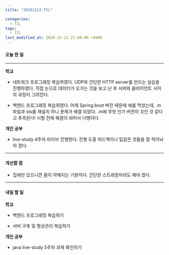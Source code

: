 ```yaml
---
title: "20201212-TIL"

categories:
  - TIL
tags:
  - TIL
last_modified_at: 2020-12-12 23:00:00 +0900
---
```


#### 오늘 한 일

---

__학교__

 - 네트워크 프로그래밍 복습하였다. UDP와 간단한 HTTP server를 만드는 실습을 진행하였다. 직접 눈으로 데이터가 오가는 것을 보고 난 후 서버와 클라이언트 사이의 과정이 그려진다. 

 - 백엔드 프로그래밍 복습하였다. 어제 Spring boot 버전 때문에 애를 먹었는데, .m 파일과 sts를 재설치 하니 문제가 해결 되었다. .m에 무엇 인가 버전이 꼬인 것 같다고 추측된다! 시험 전에 해결이 되어서 다행이다.

__개인 공부__

 - live-study 4주차 라이브 진행한다. 진행 도중 피드백이나 팁같은 것들을 잘 적어놔야 겠다.

---

#### 개선할 점
 
 - 집에만 있으니깐 몸이 약해지는 기분이다. 간단한 스트레칭이라도 해야 겠다.

---

#### 내일 할 일

__학교__

 - 백엔드 프로그래밍 복습하기

 - 서버 구축 및 형상관리 복습하기

__개인 공부__

 - java live-study 5주차 과제 확인하기
